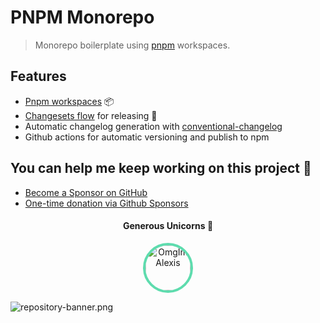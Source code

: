 # PNPM Monorepo

> Monorepo boilerplate using [pnpm](https://pnpm.js.org/) workspaces.

## Features

- [Pnpm workspaces](https://pnpm.io/workspaces) 📦
- [Changesets flow](https://github.com/changesets/changesets) for releasing 🎉
- Automatic changelog generation with [conventional-changelog](https://github.com/conventional-changelog/conventional-changelog)
- Github actions for automatic versioning and publish to npm

## You can help me keep working on this project 💚

- [Become a Sponsor on GitHub](https://github.com/sponsors/alvarosabu)
- [One-time donation via Github Sponsors](https://github.com/sponsors/alvarosabu?frequency=one-time&sponsor=alvarosabu)

<h4 align="center">Generous Unicorns 🦄</h4>

<p align="center">
  <a href="https://github.com/OmgImAlexis" target="_blank" rel="noopener noreferrer" ">
    <img src="https://avatars.githubusercontent.com/u/6525926?v=4" height="72px"  style="border-radius: 100%; overflow: hidden; border: 4px solid #5EDCAE" alt="OmgImAlexis">
  </a>
</p>

![repository-banner.png](https://res.cloudinary.com/alvarosaburido/image/upload/v1612193118/as-portfolio/Repo_Banner_kexozw.png)
